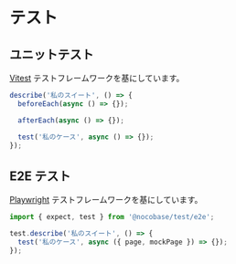 # テスト

## ユニットテスト

[Vitest](https://vitest.dev/) テストフレームワークを基にしています。

```ts
describe('私のスイート', () => {
  beforeEach(async () => {});

  afterEach(async () => {});

  test('私のケース', async () => {});
});
```

## E2E テスト

[Playwright](https://playwright.dev/) テストフレームワークを基にしています。

```ts
import { expect, test } from '@nocobase/test/e2e';

test.describe('私のスイート', () => {
  test('私のケース', async ({ page, mockPage }) => {});
});
```

